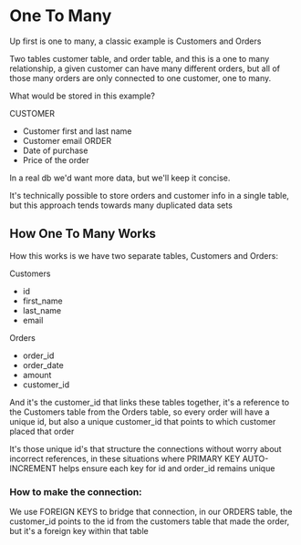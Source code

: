 # One To Many 

Up first is one to many, a classic example is Customers and Orders

Two tables customer table, and order table, and this is a one to many relationship, a given customer can have many different orders, but all of those many orders are only connected to one customer, one to many.

What would be stored in this example? 

CUSTOMER
- Customer first and last name
- Customer email
ORDER
- Date of purchase 
- Price of the order 

In a real db we'd want more data, but we'll keep it concise.

It's technically possible to store orders and customer info in a single table, but this approach tends towards many duplicated data sets

## How One To Many Works 

How this works is we have two separate tables, Customers and Orders:

Customers
- id
- first_name
- last_name
- email 

Orders
- order_id 
- order_date
- amount 
- customer_id 

And it's the customer_id that links these tables together, it's a reference to the Customers table from the Orders table, so every order will have a unique id, but also a unique customer_id that points to which customer placed that order

It's those unique id's that structure the connections without worry about incorrect references, in these situations where PRIMARY KEY AUTO-INCREMENT helps ensure each key for id and order_id remains unique 

### How to make the connection:

We use FOREIGN KEYS to bridge that connection, in our ORDERS table, the customer_id points to the id from the customers table that made the order, but it's a foreign key within that table